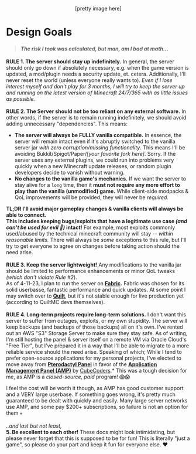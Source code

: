 <p align=center>[pretty image here]</p>

# **Design Goals**
>   #### *The risk I took was calculated, but man, am I bad at math...*
>

**RULE 1. The server should stay up indefinitely.** In general, the server should only go down if absolutely necessary, e.g. when the game version is updated, a mod/plugin needs a security update, et. cetera. Additionally, I'll never reset the world (unless everyone really wants to). *Even if I lose interest myself and don't play for 3 months, I will try to keep the server up and running on the latest version of Minecraft 24/7/365 with as little issues as possible.*
<br>
<br>
**RULE 2. The Server should not be too reliant on any external software.** In other words, if the server is to remain running indefinitely, we should avoid adding unnecessary "dependencies". This means:

 - **The server will always be FULLY vanilla compatible.** In essence, the server will remain intact even if it's abruptly switched to the vanilla server jar *with zero corruption/missing functionality*. This means I'll be avoiding Bukkit/Spigot/Paper/*[your favorite fork here]*. Sorry. If the server uses any external plugins, we could run into problems very quickly when a new Minecraft update releases, or random plugin developers decide to vanish without warning.
 - **No changes to the vanilla game's mechanics.** If we want the server to stay alive for a `long` time, then it **must not require any more effort to play than the vanilla (unmodified) game.** While client-side modpacks & QoL improvements will be provided, they will never be *required.*

 **TL;DR I'll avoid major gameplay changes & vanilla clients will always be able to connect.**<br>
**This includes keeping bugs/exploits that have a legitimate use case *(and can't be used for evil  👺)* intact!** For example, most exploits commonly used/abused by the technical minecraft community will stay -- *within reasonable limits.* There will always be *some* exceptions to this rule, but I'll try to get everyone to agree on changes before taking action should the need arise.
<br>
<br>
**RULE 3. Keep the server lightweight!** Any modifications to the vanilla jar should be limited to performance enhancements or minor QoL tweaks *(which don't violate Rule #2*).  <br>As of 4-11-23, I plan to run the server on **[Fabric](https://fabricmc.net/).** Fabric was chosen for its solid userbasse, fantastic performance and quick updates. At some point I may switch over to **[Quilt](https://quiltmc.org)**, but it's not stable enough for live production yet (according to QuiltMC devs themselves).
<br>
<br>
**RULE 4. Long-term projects require long-term solutions.** I don't want this server to suffer from outages, exploits, or my own stupidity. The server will keep backups (and backups of those backups) all on it's own. I've rented out an AWS "S3" Storage Server to make sure they stay safe. As of writing, I'm still hosting the panel & server itself on a remote VM via Oracle Cloud's "Free Tier", but I've prepared it in a way that I'll be able to migrate to a more reliable service should the need arise. Speaking of which; While I tend to prefer open-source applications for my personal projects, I've elected to move away from **[Pterodactyl Panel](https://pterodactyl.io/)** in favor of the **[Application Management Panel (AMP)](https://cubecoders.com/AMP)** by [CubeCoders](https://cubecoders.com/).* This was a tough decision for me, as AMP is a *closed-source, paid* program! 😱😱

I feel the cost will be worth it though, as AMP has good customer support and a VERY large userbase. If something goes wrong, it's pretty much guaranteed to be dealt with quickly and easily. Many large server networks use AMP, and some pay $200+ subscriptions, so failure is not an option for them 💀
<br>
<br>
*..and last but not least,* <br>
**5. Be excellent to each other!** These docs might look intimidating, but please never forget that this is supposed to be for fun! This is literally "just a game", so please do your part and keep it fun for everyone else. ❤️
